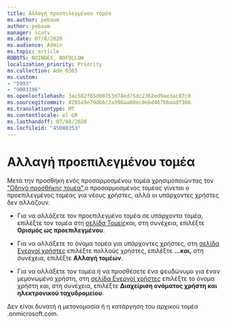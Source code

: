 ```yaml
---
title: Αλλαγή προεπιλεγμένου τομέα
ms.author: pebaum
author: pebaum
manager: scotv
ms.date: 07/8/2020
ms.audience: Admin
ms.topic: article
ROBOTS: NOINDEX, NOFOLLOW
localization_priority: Priority
ms.collection: Adm_O365
ms.custom:
- "5993"
- "9003196"
ms.openlocfilehash: 3ac582f65d00753d78ed75dc2362ed9ae3ac87c0
ms.sourcegitcommit: 4265a9e79db6c2a396aa80ec0ebd467bbaadf366
ms.translationtype: MT
ms.contentlocale: el-GR
ms.lasthandoff: 07/08/2020
ms.locfileid: "45088353"
---
```

# <a name="change-default-domain"></a>Αλλαγή προεπιλεγμένου τομέα

Μετά την προσθήκη ενός προσαρμοσμένου τομέα χρησιμοποιώντας τον ["Οδηγό προσθήκης τομέα",](https://portal.office.com/adminportal/home#/Domains/Wizard)ο προσαρμοσμένος τομέας γίνεται ο προεπιλεγμένος τομέας για νέους χρήστες, αλλά οι υπάρχοντες χρήστες δεν αλλάζουν.

- Για να αλλάξετε τον προεπιλεγμένο τομέα σε υπάρχοντα τομέα, επιλέξτε τον τομέα στη [σελίδα Τομείς](https://admin.microsoft.com/Adminportal/Home#/Domains)και, στη συνέχεια, επιλέξτε **Ορισμός ως προεπιλεγμένου**.

- Για να αλλάξετε το όνομα τομέα για υπάρχοντες χρήστες, στη [σελίδα Ενεργοί χρήστες](https://admin.microsoft.com/Adminportal/Home#/users) επιλέξτε πολλούς χρήστες, επιλέξτε **...και,** στη συνέχεια, επιλέξτε **Αλλαγή τομέων**.

- Για να αλλάξετε τον τομέα ή να προσθέσετε ένα ψευδώνυμο για έναν μεμονωμένο χρήστη, στη [σελίδα Ενεργοί χρήστες](https://admin.microsoft.com/Adminportal/Home#/users) επιλέξτε το όνομα χρήστη και, στη συνέχεια, επιλέξτε **Διαχείριση ονόματος χρήστη και ηλεκτρονικού ταχυδρομείου**.

Δεν είναι δυνατή η μετονομασία ή η κατάργηση του αρχικού τομέα .onmicrosoft.com.